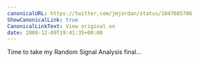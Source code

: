 ```yaml
---
canonicalURL: https://twitter.com/jmjordan/status/1047685706
ShowCanonicalLink: true
CanonicalLinkText: View original on
date: 2008-12-09T19:41:35+00:00
---
```

Time to take my Random Signal Analysis final...